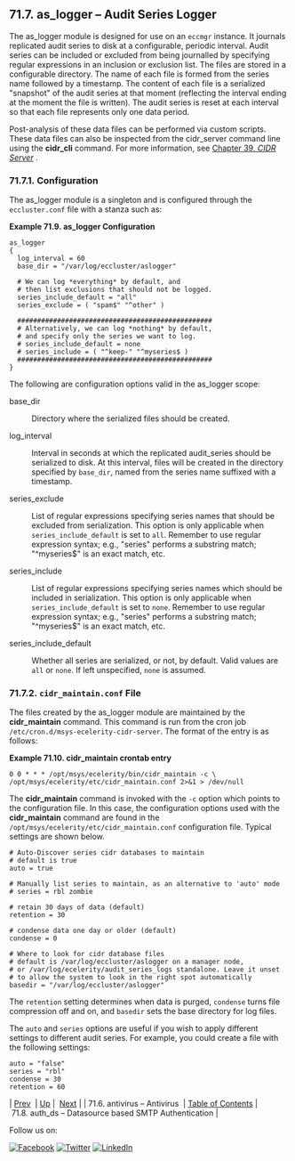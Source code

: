 ## 71.7. as_logger – Audit Series Logger

<a class="indexterm" name="idp19786864"></a>

The as_logger module is designed for use on an `eccmgr` instance. It journals replicated audit series to disk at a configurable, periodic interval. Audit series can be included or excluded from being journalled by specifying regular expressions in an inclusion or exclusion list. The files are stored in a configurable directory. The name of each file is formed from the series name followed by a timestamp. The content of each file is a serialized "snapshot" of the audit series at that moment (reflecting the interval ending at the moment the file is written). The audit series is reset at each interval so that each file represents only one data period.

Post-analysis of these data files can be performed via custom scripts. These data files can also be inspected from the cidr_server command line using the **cidr_cli** command. For more information, see [Chapter 39, *CIDR Server*](cluster.cidr_server.php "Chapter 39. CIDR Server") .

### 71.7.1. Configuration

The as_logger module is a singleton and is configured through the `eccluster.conf` file with a stanza such as:

<a name="example.as_logger_3"></a>

**Example 71.9. as_logger Configuration**

```
as_logger
{
  log_interval = 60
  base_dir = "/var/log/eccluster/aslogger"

  # We can log *everything* by default, and
  # then list exclusions that should not be logged.
  series_include_default = "all"
  series_exclude = ( "spam$" "^other" )

  #################################################
  # Alternatively, we can log *nothing* by default,
  # and specify only the series we want to log.
  # series_include_default = none
  # series_include = ( "^keep-" "^myseries$ )
  #################################################
}
```

The following are configuration options valid in the as_logger scope:

<dl class="variablelist">

<dt>base_dir</dt>

<dd>

Directory where the serialized files should be created.

</dd>

<dt>log_interval</dt>

<dd>

Interval in seconds at which the replicated audit_series should be serialized to disk. At this interval, files will be created in the directory specified by `base_dir`, named from the series name suffixed with a timestamp.

</dd>

<dt>series_exclude</dt>

<dd>

List of regular expressions specifying series names that should be excluded from serialization. This option is only applicable when `series_include_default` is set to `all`. Remember to use regular expression syntax; e.g., "series" performs a substring match; "^myseries$" is an exact match, etc.

</dd>

<dt>series_include</dt>

<dd>

List of regular expressions specifying series names which should be included in serialization. This option is only applicable when `series_include_default` is set to `none`. Remember to use regular expression syntax; e.g., "series" performs a substring match; "^myseries$" is an exact match, etc.

</dd>

<dt>series_include_default</dt>

<dd>

Whether all series are serialized, or not, by default. Valid values are `all` or `none`. If left unspecified, `none` is assumed.

</dd>

</dl>

### 71.7.2. `cidr_maintain.conf` File

The files created by the as_logger module are maintained by the **cidr_maintain** command. This command is run from the cron job `/etc/cron.d/msys-ecelerity-cidr-server`. The format of the entry is as follows:

<a name="example.as_logger.cidr_maintain_3"></a>

**Example 71.10. cidr_maintain crontab entry**

```
0 0 * * * /opt/msys/ecelerity/bin/cidr_maintain -c \
/opt/msys/ecelerity/etc/cidr_maintain.conf 2>&1 > /dev/null
```

The **cidr_maintain** command is invoked with the `-c` option which points to the configuration file. In this case, the configuration options used with the **cidr_maintain** command are found in the `/opt/msys/ecelerity/etc/cidr_maintain.conf` configuration file. Typical settings are shown below.

```
# Auto-Discover series cidr databases to maintain
# default is true
auto = true

# Manually list series to maintain, as an alternative to 'auto' mode
# series = rbl zombie

# retain 30 days of data (default)
retention = 30

# condense data one day or older (default)
condense = 0

# Where to look for cidr database files
# default is /var/log/eccluster/aslogger on a manager node,
# or /var/log/ecelerity/audit_series_logs standalone. Leave it unset
# to allow the system to look in the right spot automatically
basedir = "/var/log/eccluster/aslogger"
```

The `retention` setting determines when data is purged, `condense` turns file compression off and on, and `basedir` sets the base directory for log files.

The `auto` and `series` options are useful if you wish to apply different settings to different audit series. For example, you could create a file with the following settings:

```
auto = "false"
series = "rbl"
condense = 30
retention = 60
```

| [Prev](modules.antivirus.php)  | [Up](modules.php) |  [Next](modules.auth_ds.php) |
| 71.6. antivirus – Antivirus  | [Table of Contents](index.php) |  71.8. auth_ds – Datasource based SMTP Authentication |

Follow us on:

[![Facebook](https://support.messagesystems.com/images/icon-facebook.png)](http://www.facebook.com/messagesystems) [![Twitter](https://support.messagesystems.com/images/icon-twitter.png)](http://twitter.com/#!/MessageSystems) [![LinkedIn](https://support.messagesystems.com/images/icon-linkedin.png)](http://www.linkedin.com/company/message-systems)
